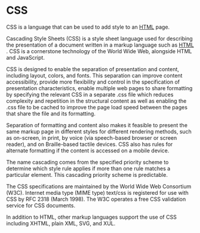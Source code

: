 # CSS































































CSS is a language that can be used to add style to an [HTML](/wiki/HTML) page.































Cascading Style Sheets (CSS) is a style sheet language used for describing the presentation of a document written in a markup language such as [HTML](/wiki/HTML) . CSS is a cornerstone technology of the World Wide Web, alongside HTML and JavaScript.































































CSS is designed to enable the separation of presentation and content, including layout, colors, and fonts. This separation can improve content accessibility, provide more flexibility and control in the specification of presentation characteristics, enable multiple web pages to share formatting by specifying the relevant CSS in a separate .css file which reduces complexity and repetition in the structural content as well as enabling the .css file to be cached to improve the page load speed between the pages that share the file and its formatting.































































Separation of formatting and content also makes it feasible to present the same markup page in different styles for different rendering methods, such as on-screen, in print, by voice (via speech-based browser or screen reader), and on Braille-based tactile devices. CSS also has rules for alternate formatting if the content is accessed on a mobile device.































































The name cascading comes from the specified priority scheme to determine which style rule applies if more than one rule matches a particular element. This cascading priority scheme is predictable.































































The CSS specifications are maintained by the World Wide Web Consortium (W3C). Internet media type (MIME type) text/css is registered for use with CSS by RFC 2318 (March 1998). The W3C operates a free CSS validation service for CSS documents.































































In addition to HTML, other markup languages support the use of CSS including XHTML, plain XML, SVG, and XUL.